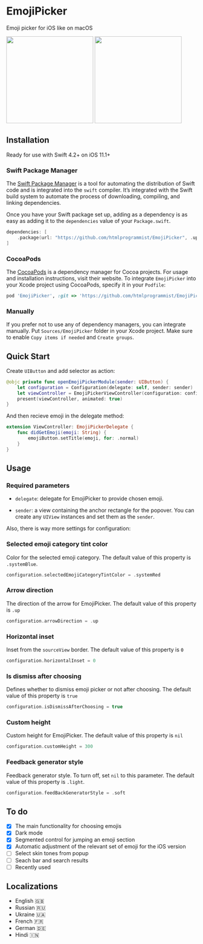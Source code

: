 # EmojiPicker

Emoji picker for iOS like on macOS

<p float="left">
<img src="https://user-images.githubusercontent.com/50948518/172110164-b0dec76f-495d-4112-ad00-2708ffdda54a.gif" width="230">
<img src="https://user-images.githubusercontent.com/50948518/171909950-ebf388f3-83a1-4b63-ad54-f58ba947e3bb.png" width="230">
</p>

## Installation

Ready for use with Swift 4.2+ on iOS 11.1+

### Swift Package Manager

The [Swift Package Manager](https://www.swift.org/package-manager/) is a tool for automating the distribution of Swift code and is integrated into the `swift` compiler. It’s integrated with the Swift build system to automate the process of downloading, compiling, and linking dependencies.

Once you have your Swift package set up, adding as a dependency is as easy as adding it to the `dependencies` value of your `Package.swift`.

```swift
dependencies: [
    .package(url: "https://github.com/htmlprogrammist/EmojiPicker", .upToNextMajor(from: "2.0.0"))
]
```

### CocoaPods

The [CocoaPods](https://cocoapods.org) is a dependency manager for Cocoa projects. For usage and installation instructions, visit their website. To integrate `EmojiPicker` into your Xcode project using CocoaPods, specify it in your `Podfile`:

```ruby
pod 'EmojiPicker', :git => 'https://github.com/htmlprogrammist/EmojiPicker'
```

### Manually

If you prefer not to use any of dependency managers, you can integrate manually. Put `Sources/EmojiPicker` folder in your Xcode project. Make sure to enable `Copy items if needed` and `Create groups`.

## Quick Start

Create `UIButton` and add selector as action:

```swift
@objc private func openEmojiPickerModule(sender: UIButton) {
    let configuration = Configuration(delegate: self, sender: sender)
    let viewController = EmojiPickerViewController(configuration: configuration)
    present(viewController, animated: true)
}
```

And then recieve emoji in the delegate method:

```swift
extension ViewController: EmojiPickerDelegate {
    func didGetEmoji(emoji: String) {
        emojiButton.setTitle(emoji, for: .normal)
    }
}
```

## Usage

### Required parameters

- `delegate`: delegate for EmojiPicker to provide chosen emoji. 

- `sender`: a view containing the anchor rectangle for the popover. You can create any `UIView` instances and set them as the `sender`.

Also, there is way more settings for configuration:

### Selected emoji category tint color

Color for the selected emoji category. The default value of this property is `.systemBlue`.

```swift
configuration.selectedEmojiCategoryTintColor = .systemRed
```

### Arrow direction

The direction of the arrow for EmojiPicker. The default value of this property is `.up`

```swift
configuration.arrowDirection = .up
```

### Horizontal inset

Inset from the `sourceView` border. The default value of this property is `0`

```swift
configuration.horizontalInset = 0
```

### Is dismiss after choosing

Defines whether to dismiss emoji picker or not after choosing. The default value of this property is `true`

```swift
configuration.isDismissAfterChoosing = true
```

### Custom height

Custom height for EmojiPicker. The default value of this property is `nil`

```swift
configuration.customHeight = 300
```

### Feedback generator style

Feedback generator style. To turn off, set `nil` to this parameter. The default value of this property is `.light`.

```swift
configuration.feedBackGeneratorStyle = .soft
```

## To do

- [x] The main functionality for choosing emojis
- [x] Dark mode
- [x] Segmented control for jumping an emoji section
- [x] Automatic adjustment of the relevant set of emoji for the iOS version
- [ ] Select skin tones from popup
- [ ] Seach bar and search results
- [ ] Recently used

## Localizations

* English 🇬🇧
* Russian 🇷🇺
* Ukraine 🇺🇦
* French 🇫🇷
* German 🇩🇪
* Hindi 🇮🇳

